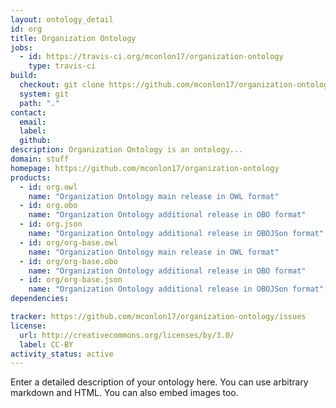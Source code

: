 ```yaml
---
layout: ontology_detail
id: org
title: Organization Ontology
jobs:
  - id: https://travis-ci.org/mconlon17/organization-ontology
    type: travis-ci
build:
  checkout: git clone https://github.com/mconlon17/organization-ontology.git
  system: git
  path: "."
contact:
  email: 
  label: 
  github: 
description: Organization Ontology is an ontology...
domain: stuff
homepage: https://github.com/mconlon17/organization-ontology
products:
  - id: org.owl
    name: "Organization Ontology main release in OWL format"
  - id: org.obo
    name: "Organization Ontology additional release in OBO format"
  - id: org.json
    name: "Organization Ontology additional release in OBOJSon format"
  - id: org/org-base.owl
    name: "Organization Ontology main release in OWL format"
  - id: org/org-base.obo
    name: "Organization Ontology additional release in OBO format"
  - id: org/org-base.json
    name: "Organization Ontology additional release in OBOJSon format"
dependencies:

tracker: https://github.com/mconlon17/organization-ontology/issues
license:
  url: http://creativecommons.org/licenses/by/3.0/
  label: CC-BY
activity_status: active
---
```


Enter a detailed description of your ontology here. You can use arbitrary markdown and HTML.
You can also embed images too.

